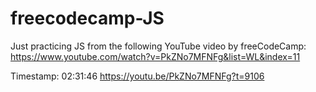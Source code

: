 # freecodecamp-JS

Just practicing JS from the following YouTube video by freeCodeCamp:
https://www.youtube.com/watch?v=PkZNo7MFNFg&list=WL&index=11

Timestamp: 02:31:46
https://youtu.be/PkZNo7MFNFg?t=9106
